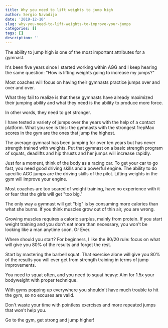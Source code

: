 ```yaml
---
title: Why you need to lift weights to jump high
author: Sergio Navadijo
date: '2019-12-10'
slug: why-you-need-to-lift-weights-to-improve-your-jumps
categories: []
tags: []
description: ''
---
```


The ability to jump high is one of the most important attributes for a gymnast. 

It's been five years since I started working within AGG and I keep hearing the same question: "How is lifting weights going to increase my jumps?"

Most coaches will focus on having their gymnasts practice jumps over and over and over. 

What they fail to realize is that these gymnasts have already maximized their jumping ability and what they need is the ability to produce more force. 

In other words, they need to get stronger. 

I have tested a variety of jumps over the years with the help of a contact platform. What you see is this: the gymnasts with the strongest 1repMax scores in the gym are the ones that jump the highest. 

The average gymnast has been jumping for over ten years but has never strength trained with weights. Put that gymnast on a basic strength program of squats, deadlifts and hip thrusts and her jumps will increase rapidly.

Just for a moment, think of the body as a racing car. To get your car to go fast, you need good driving skills and a powerful engine. The ability to do specific AGG jumps are the driving skills of the pilot. Lifting weights in the gym will improve your engine. 

Most coaches are too scared of weight training, have no experience with it or fear that the girls will get "too big."

The only way a gymnast will get "big" is by consuming more calories than what she burns. If you think muscles grow out of thin air, you are wrong. 

Growing muscles requires a caloric surplus, mainly from protein. 
If you start weight training and you don't eat more than necessary, you won't be looking like a man anytime soon. Or Ever.

Where should you start?
For beginners, I like the 80/20 rule:  focus on what will give you 80% of the results and forget the rest.

Start by mastering the barbell squat. That exercise alone will give you 80% of the results you will ever get from strength training in terms of jump improvements. 

You need to squat often, and you need to squat heavy: Aim for 1.5x your bodyweight with proper technique. 

With gyms popping up everywhere you shouldn't have much trouble to hit the gym, so no excuses are valid.

Don't waste your time with pointless exercises and more repeated jumps that won't help you. 

Go to the gym, get strong and jump higher! 




 


